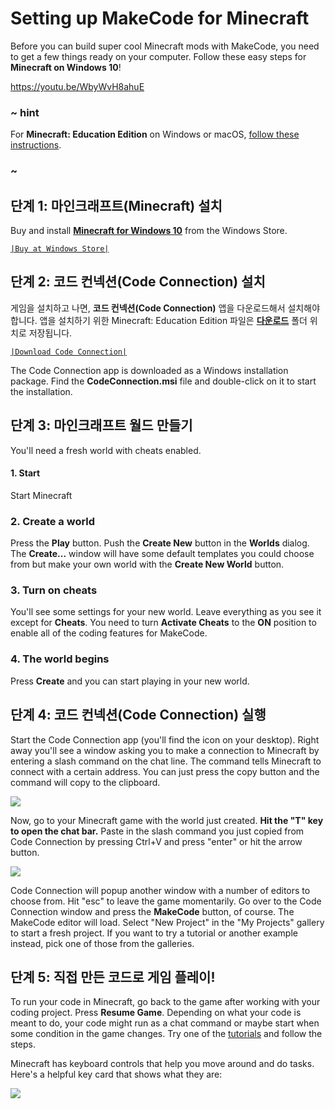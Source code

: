 # Setting up MakeCode for Minecraft

Before you can build super cool Minecraft mods with MakeCode, you need to get a few things ready on your computer. Follow these easy steps for **Minecraft on Windows 10**!

https://youtu.be/WbyWvH8ahuE

### ~ hint

For **Minecraft: Education Edition** on Windows or macOS, [follow these instructions](/setup/minecraft-education-edition).

### ~

## 단계 1: 마인크래프트(Minecraft) 설치

Buy and install [**Minecraft for Windows 10**](https://www.microsoft.com/en-us/store/p/minecraft-for-windows-10/9nblggh2jhxj) from the Windows Store.

[`|Buy at Windows Store|`](https://www.microsoft.com/en-us/store/p/minecraft-for-windows-10/9nblggh2jhxj)

## 단계 2: 코드 컨넥션(Code Connection) 설치

게임을 설치하고 나면, **코드 컨넥션(Code Connection)** 앱을 다운로드해서 설치해야합니다. 앱을 설치하기 위한 Minecraft: Education Edition 파일은 [**다운로드**](https://education.minecraft.net/download) 폴더 위치로 저장됩니다.

[`|Download Code Connection|`](https://aka.ms/meeccwin10)

The Code Connection app is downloaded as a Windows installation package. Find the **CodeConnection.msi** file and double-click on it to start the installation.

## 단계 3: 마인크래프트 월드 만들기

You'll need a fresh world with cheats enabled.

#### 1. Start

Start Minecraft

### 2. Create a world

Press the **Play** button. Push the **Create New** button in the **Worlds** dialog. The **Create...** window will have some default templates you could choose from but make your own world with the **Create New World** button.

### 3. Turn on cheats

You'll see some settings for your new world. Leave everything as you see it except for **Cheats**. You need to turn **Activate Cheats** to the **ON** position to enable all of the coding features for MakeCode.

### 4. The world begins

Press **Create** and you can start playing in your new world.

## 단계 4: 코드 컨넥션(Code Connection) 실행

Start the Code Connection app (you'll find the icon on your desktop). Right away you'll see a window asking you to make a connection to Minecraft by entering a slash command on the chat line. The command tells Minecraft to connect with a certain address. You can just press the copy button and the command will copy to the clipboard.

![](/static/setup/connect-box.jpg)

Now, go to your Minecraft game with the world just created. **Hit the "T" key to open the chat bar.** Paste in the slash command you just copied from Code Connection by pressing Ctrl+V and press "enter" or hit the arrow button.

![](/static/setup/connect-command.jpg)

Code Connection will popup another window with a number of editors to choose from. Hit "esc" to leave the game momentarily. Go over to the Code Connection window and press the **MakeCode** button, of course. The MakeCode editor will load. Select "New Project" in the "My Projects" gallery to start a fresh project. If you want to try a tutorial or another example instead, pick one of those from the galleries.

## 단계 5: 직접 만든 코드로 게임 플레이!

To run your code in Minecraft, go back to the game after working with your coding project. Press **Resume Game**. Depending on what your code is meant to do, your code might run as a chat command or maybe start when some condition in the game changes. Try one of the [tutorials](/tutorials) and follow the steps.

Minecraft has keyboard controls that help you move around and do tasks. Here's a helpful key card that shows what they are:

![](/static/setup/keyboard-controls.png)